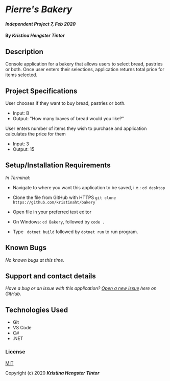 # _Pierre's Bakery_

#### _Independent Project 7, Feb 2020_

#### By _**Kristina Hengster Tintor**_

## Description
Console application for a bakery that allows users to select bread, pastries or both. Once user enters their selections, application returns total price for items selected.

## Project Specifications

User chooses if they want to buy bread, pastries or both.
* Input: B
* Output: "How many loaves of bread would you like?"

User enters number of items they wish to purchase and application calculates the price for them
* Input: 3
* Output: 15

## Setup/Installation Requirements

_In Terminal:_

* Navigate to where you want this application to be saved, i.e.:
```cd desktop```
* Clone the file from GitHub with HTTPS
```git clone https://github.com/kristinaht/bakery```
* Open file in your preferred text editor

* On Windows: ```cd Bakery```, followed by ```code .```
* Type ``` dotnet build``` followed by ```dotnet run``` to run program.


## Known Bugs

_No known bugs at this time._

## Support and contact details

_Have a bug or an issue with this application? [Open a new issue](https://github.com/kristinaht/bakery) here on GitHub._

## Technologies Used

* Git
* VS Code
* C#
* .NET

### License

[MIT](https://choosealicense.com/licenses/mit/)

Copyright (c) 2020 **_Kristina Hengster Tintor_**